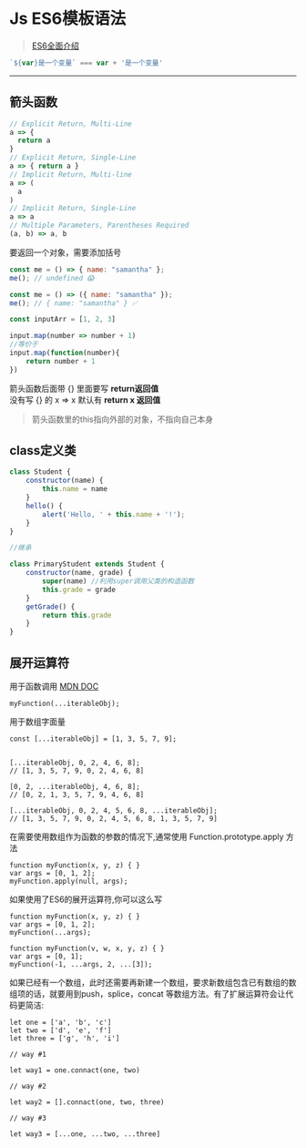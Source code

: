 # Js ES6模板语法

> [ES6全面介绍](http://es6.ruanyifeng.com/) 

```js
`${var}是一个变量` === var + '是一个变量'
```
* * *

## 箭头函数

```js
// Explicit Return, Multi-Line
a => {
  return a
}
// Explicit Return, Single-Line
a => { return a }
// Implicit Return, Multi-line
a => (
  a
)
// Implicit Return, Single-Line
a => a
// Multiple Parameters, Parentheses Required
(a, b) => a, b
```

要返回一个对象，需要添加括号

```js
const me = () => { name: "samantha" };
me(); // undefined 😱

const me = () => ({ name: "samantha" });
me(); // { name: "samantha" } ✅
```

```js
const inputArr = [1, 2, 3]

input.map(number => number + 1)
//等价于
input.map(function(number){
	return number + 1
})
```

箭头函数后面带 {} 里面要写 **return返回值**  
没有写 {} 的 x => x 默认有 **return x 返回值**
>箭头函数里的this指向外部的对象，不指向自己本身

## class定义类

```js
class Student {
	constructor(name) {
		this.name = name
	}
	hello() {
        alert('Hello, ' + this.name + '!');
    }
}

//继承

class PrimaryStudent extends Student {
	constructor(name, grade) {
		super(name) //利用super调用父类的构造函数
		this.grade = grade
	}
	getGrade() {
		return this.grade
	}
}
```

## 展开运算符

用于函数调用 [MDN DOC](https://developer.mozilla.org/zh-CN/docs/Web/JavaScript/Reference/Operators/Spread_operator)

```JS
myFunction(...iterableObj);
```

用于数组字面量

```JS
const [...iterableObj] = [1, 3, 5, 7, 9];


[...iterableObj, 0, 2, 4, 6, 8];
// [1, 3, 5, 7, 9, 0, 2, 4, 6, 8]

[0, 2, ...iterableObj, 4, 6, 8];
// [0, 2, 1, 3, 5, 7, 9, 4, 6, 8]

[...iterableObj, 0, 2, 4, 5, 6, 8, ...iterableObj];
// [1, 3, 5, 7, 9, 0, 2, 4, 5, 6, 8, 1, 3, 5, 7, 9]
```

在需要使用数组作为函数的参数的情况下,通常使用 Function.prototype.apply 方法

```JS
function myFunction(x, y, z) { }
var args = [0, 1, 2];
myFunction.apply(null, args);
```

如果使用了ES6的展开运算符,你可以这么写

```JS
function myFunction(x, y, z) { }
var args = [0, 1, 2];
myFunction(...args);

function myFunction(v, w, x, y, z) { }
var args = [0, 1];
myFunction(-1, ...args, 2, ...[3]);
```

  如果已经有一个数组，此时还需要再新建一个数组，要求新数组包含已有数组的数组项的话，就要用到push，splice，concat 等数组方法。有了扩展运算符会让代码更简洁:

```JS
let one = ['a', 'b', 'c']
let two = ['d', 'e', 'f']
let three = ['g', 'h', 'i']

// way #1

let way1 = one.connact(one, two)

// way #2

let way2 = [].connact(one, two, three)

// way #3

let way3 = [...one, ...two, ...three]

```

